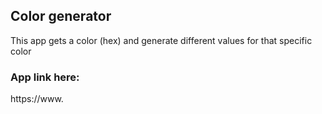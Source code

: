 ## Color generator

This app gets a color (hex) and generate different values for that specific color

### App link here:

https://www.
